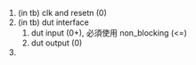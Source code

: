 1. (in tb) clk and resetn (0)
2. (in tb) dut interface
	1. dut input (0+), 必須使用 non_blocking (<=)
	2. dut output (0)
3. 